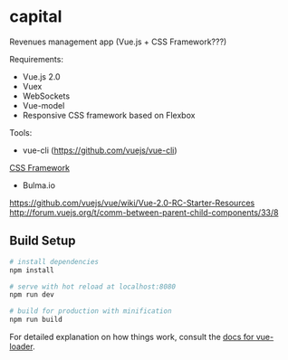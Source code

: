 # capital
Revenues management app (Vue.js + CSS Framework???)

Requirements:
- Vue.js 2.0
- Vuex
- WebSockets
- Vue-model
- Responsive CSS framework based on Flexbox

Tools:
- vue-cli (https://github.com/vuejs/vue-cli)

[CSS Framework](https://hashnode.com/post/best-front-end-frameworks-to-try-in-2016-cin1unmcn00tvrb535out1y08)
- Bulma.io


https://github.com/vuejs/vue/wiki/Vue-2.0-RC-Starter-Resources
http://forum.vuejs.org/t/comm-between-parent-child-components/33/8

## Build Setup

``` bash
# install dependencies
npm install

# serve with hot reload at localhost:8080
npm run dev

# build for production with minification
npm run build
```

For detailed explanation on how things work, consult the [docs for vue-loader](http://vuejs.github.io/vue-loader).
